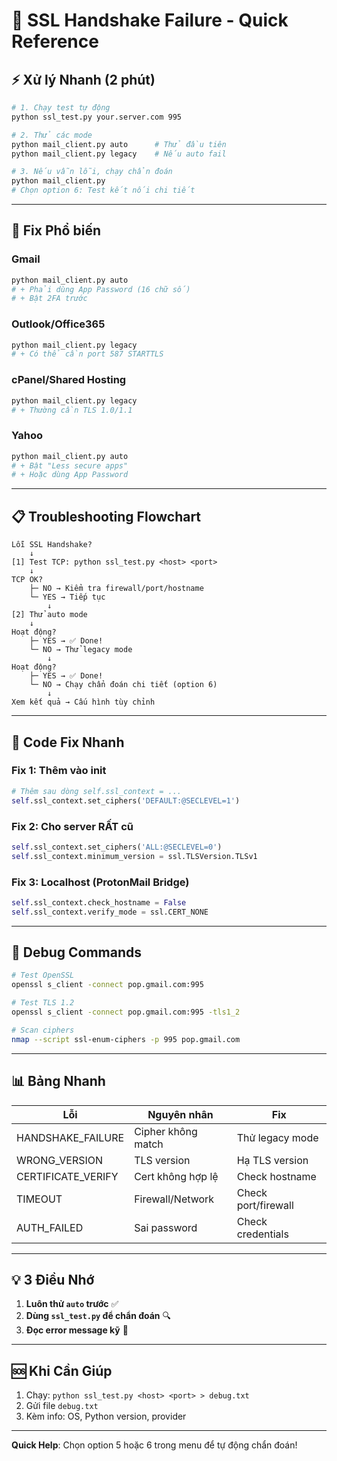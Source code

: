 # 🚀 SSL Handshake Failure - Quick Reference

## ⚡ Xử lý Nhanh (2 phút)

```bash
# 1. Chạy test tự động
python ssl_test.py your.server.com 995

# 2. Thử các mode
python mail_client.py auto      # Thử đầu tiên
python mail_client.py legacy    # Nếu auto fail

# 3. Nếu vẫn lỗi, chạy chẩn đoán
python mail_client.py
# Chọn option 6: Test kết nối chi tiết
```

---

## 🔧 Fix Phổ biến

### Gmail
```bash
python mail_client.py auto
# + Phải dùng App Password (16 chữ số)
# + Bật 2FA trước
```

### Outlook/Office365
```bash
python mail_client.py legacy
# + Có thể cần port 587 STARTTLS
```

### cPanel/Shared Hosting
```bash
python mail_client.py legacy
# + Thường cần TLS 1.0/1.1
```

### Yahoo
```bash
python mail_client.py auto
# + Bật "Less secure apps"
# + Hoặc dùng App Password
```

---

## 📋 Troubleshooting Flowchart

```
Lỗi SSL Handshake?
    ↓
[1] Test TCP: python ssl_test.py <host> <port>
    ↓
TCP OK?
    ├─ NO → Kiểm tra firewall/port/hostname
    └─ YES → Tiếp tục
        ↓
[2] Thử auto mode
    ↓
Hoạt động?
    ├─ YES → ✅ Done!
    └─ NO → Thử legacy mode
        ↓
Hoạt động?
    ├─ YES → ✅ Done!
    └─ NO → Chạy chẩn đoán chi tiết (option 6)
        ↓
Xem kết quả → Cấu hình tùy chỉnh
```

---

## 🎯 Code Fix Nhanh

### Fix 1: Thêm vào __init__
```python
# Thêm sau dòng self.ssl_context = ...
self.ssl_context.set_ciphers('DEFAULT:@SECLEVEL=1')
```

### Fix 2: Cho server RẤT cũ
```python
self.ssl_context.set_ciphers('ALL:@SECLEVEL=0')
self.ssl_context.minimum_version = ssl.TLSVersion.TLSv1
```

### Fix 3: Localhost (ProtonMail Bridge)
```python
self.ssl_context.check_hostname = False
self.ssl_context.verify_mode = ssl.CERT_NONE
```

---

## 🐛 Debug Commands

```bash
# Test OpenSSL
openssl s_client -connect pop.gmail.com:995

# Test TLS 1.2
openssl s_client -connect pop.gmail.com:995 -tls1_2

# Scan ciphers
nmap --script ssl-enum-ciphers -p 995 pop.gmail.com
```

---

## 📊 Bảng Nhanh

| Lỗi | Nguyên nhân | Fix |
|-----|-------------|-----|
| HANDSHAKE_FAILURE | Cipher không match | Thử legacy mode |
| WRONG_VERSION | TLS version | Hạ TLS version |
| CERTIFICATE_VERIFY | Cert không hợp lệ | Check hostname |
| TIMEOUT | Firewall/Network | Check port/firewall |
| AUTH_FAILED | Sai password | Check credentials |

---

## 💡 3 Điều Nhớ

1. **Luôn thử `auto` trước** ✅
2. **Dùng `ssl_test.py` để chẩn đoán** 🔍
3. **Đọc error message kỹ** 📖

---

## 🆘 Khi Cần Giúp

1. Chạy: `python ssl_test.py <host> <port> > debug.txt`
2. Gửi file `debug.txt`
3. Kèm info: OS, Python version, provider

---

**Quick Help**: Chọn option 5 hoặc 6 trong menu để tự động chẩn đoán!